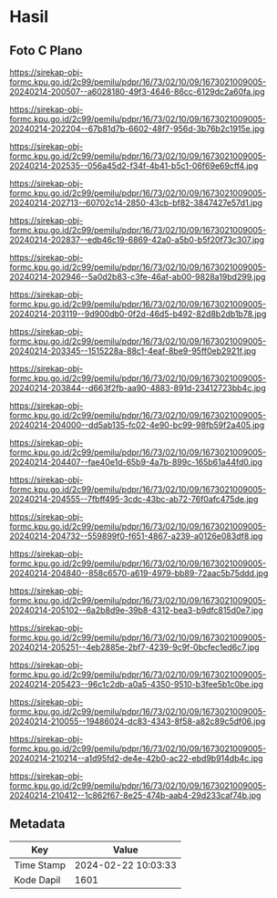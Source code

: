 # Hasil

## Foto C Plano

https://sirekap-obj-formc.kpu.go.id/2c99/pemilu/pdpr/16/73/02/10/09/1673021009005-20240214-200507--a6028180-49f3-4646-86cc-6129dc2a60fa.jpg

https://sirekap-obj-formc.kpu.go.id/2c99/pemilu/pdpr/16/73/02/10/09/1673021009005-20240214-202204--67b81d7b-6602-48f7-956d-3b76b2c1915e.jpg

https://sirekap-obj-formc.kpu.go.id/2c99/pemilu/pdpr/16/73/02/10/09/1673021009005-20240214-202535--056a45d2-f34f-4b41-b5c1-06f69e69cff4.jpg

https://sirekap-obj-formc.kpu.go.id/2c99/pemilu/pdpr/16/73/02/10/09/1673021009005-20240214-202713--60702c14-2850-43cb-bf82-3847427e57d1.jpg

https://sirekap-obj-formc.kpu.go.id/2c99/pemilu/pdpr/16/73/02/10/09/1673021009005-20240214-202837--edb46c19-6869-42a0-a5b0-b5f20f73c307.jpg

https://sirekap-obj-formc.kpu.go.id/2c99/pemilu/pdpr/16/73/02/10/09/1673021009005-20240214-202946--5a0d2b83-c3fe-46af-ab00-9828a19bd299.jpg

https://sirekap-obj-formc.kpu.go.id/2c99/pemilu/pdpr/16/73/02/10/09/1673021009005-20240214-203119--9d900db0-0f2d-46d5-b492-82d8b2db1b78.jpg

https://sirekap-obj-formc.kpu.go.id/2c99/pemilu/pdpr/16/73/02/10/09/1673021009005-20240214-203345--1515228a-88c1-4eaf-8be9-95ff0eb2921f.jpg

https://sirekap-obj-formc.kpu.go.id/2c99/pemilu/pdpr/16/73/02/10/09/1673021009005-20240214-203844--d663f2fb-aa90-4883-891d-23412723bb4c.jpg

https://sirekap-obj-formc.kpu.go.id/2c99/pemilu/pdpr/16/73/02/10/09/1673021009005-20240214-204000--dd5ab135-fc02-4e90-bc99-98fb59f2a405.jpg

https://sirekap-obj-formc.kpu.go.id/2c99/pemilu/pdpr/16/73/02/10/09/1673021009005-20240214-204407--fae40e1d-65b9-4a7b-899c-165b61a44fd0.jpg

https://sirekap-obj-formc.kpu.go.id/2c99/pemilu/pdpr/16/73/02/10/09/1673021009005-20240214-204555--7fbff495-3cdc-43bc-ab72-76f0afc475de.jpg

https://sirekap-obj-formc.kpu.go.id/2c99/pemilu/pdpr/16/73/02/10/09/1673021009005-20240214-204732--559899f0-f651-4867-a239-a0126e083df8.jpg

https://sirekap-obj-formc.kpu.go.id/2c99/pemilu/pdpr/16/73/02/10/09/1673021009005-20240214-204840--858c6570-a619-4979-bb89-72aac5b75ddd.jpg

https://sirekap-obj-formc.kpu.go.id/2c99/pemilu/pdpr/16/73/02/10/09/1673021009005-20240214-205102--6a2b8d9e-39b8-4312-bea3-b9dfc815d0e7.jpg

https://sirekap-obj-formc.kpu.go.id/2c99/pemilu/pdpr/16/73/02/10/09/1673021009005-20240214-205251--4eb2885e-2bf7-4239-9c9f-0bcfec1ed6c7.jpg

https://sirekap-obj-formc.kpu.go.id/2c99/pemilu/pdpr/16/73/02/10/09/1673021009005-20240214-205423--96c1c2db-a0a5-4350-9510-b3fee5b1c0be.jpg

https://sirekap-obj-formc.kpu.go.id/2c99/pemilu/pdpr/16/73/02/10/09/1673021009005-20240214-210055--19486024-dc83-4343-8f58-a82c89c5df06.jpg

https://sirekap-obj-formc.kpu.go.id/2c99/pemilu/pdpr/16/73/02/10/09/1673021009005-20240214-210214--a1d95fd2-de4e-42b0-ac22-ebd9b914db4c.jpg

https://sirekap-obj-formc.kpu.go.id/2c99/pemilu/pdpr/16/73/02/10/09/1673021009005-20240214-210412--1c862f67-8e25-474b-aab4-29d233caf74b.jpg


## Metadata

| Key        | Value               |
| ---------- | ------------------- |
| Time Stamp | 2024-02-22 10:03:33 |
| Kode Dapil | 1601                |



